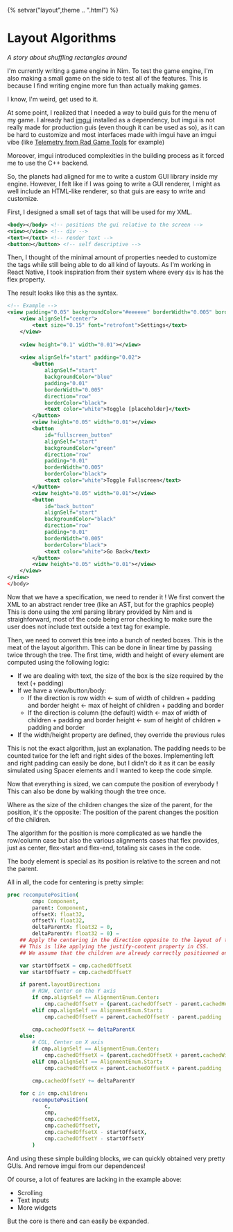 {%
setvar("layout",theme .. ".html")
%}
# Layout Algorithms
*A story about shuffling rectangles around*

I'm currently writing a game engine in Nim.
To test the game engine, I'm also making a small game on the side to test all of the features.
This is because I find writing engine more fun than actually making games.

I know, I'm weird, get used to it.

At some point, I realized that I needed a way to build guis for the menu of my game.
I already had [imgui](https://github.com/ocornut/imgui) installed as a dependency, but imgui is not really made for
production guis (even though it can be used as so), as it can be hard to customize and
most interfaces made with imgui have an imgui vibe (like [Telemetry from Rad Game Tools](http://www.radgametools.com/telemetry.htm) for example)

Moreover, imgui introduced complexities in the building process as it forced me to use the C++ backend.

So, the planets had aligned for me to write a custom GUI library inside my engine.
However, I felt like if I was going to write a GUI renderer, I might as well include an HTML-like renderer,
so that guis are easy to write and customize.

First, I designed a small set of tags that will be used for my XML.

```xml
<body></body> <!-- positions the gui relative to the screen -->
<view></view> <!-- div -->
<text></text> <!-- render text -->
<button></button> <!-- self descriptive -->
```

Then, I thought of the minimal amount of properties needed to customize the tags while still being able to do all
kind of layouts.
As I'm working in React Native, I took inspiration from their system where every `div` is has the flex property.

The result looks like this as the syntax.

```xml
<!-- Example -->
<view padding="0.05" backgroundColor="#eeeeee" borderWidth="0.005" borderColor="black">
	<view alignSelf="center">
		<text size="0.15" font="retrofont">Settings</text>
	</view>
	
	<view height="0.1" width="0.01"></view>	
	
	<view alignSelf="start" padding="0.02">
		<button
			alignSelf="start"
			backgroundColor="blue"
			padding="0.01"
			borderWidth="0.005"
			direction="row"
			borderColor="black">
			<text color="white">Toggle [placeholder]</text>
		</button>
		<view height="0.05" width="0.01"></view>
		<button 
			id="fullscreen_button"
			alignSelf="start"
			backgroundColor="green"
			direction="row"
			padding="0.01"
			borderWidth="0.005"
			borderColor="black">
			<text color="white">Toggle Fullscreen</text>
		</button>
		<view height="0.05" width="0.01"></view>
		<button
			id="back_button"
			alignSelf="start"
			backgroundColor="black"
			direction="row"
			padding="0.01"
			borderWidth="0.005"
			borderColor="black">
			<text color="white">Go Back</text>
		</button>
		<view height="0.05" width="0.01"></view>
	</view>
</view>
</body>

```

Now that we have a specification, we need to render it !
We first convert the XML to an abstract render tree (like an AST, but for the graphics people)
This is done using the xml parsing library provided by Nim and is straighforward, most of the code
being error checking to make sure the user does not include text outside a text tag for example.

Then, we need to convert this tree into a bunch of nested boxes. This is the meat of the layout algorithm.
This can be done in linear time by passing twice through the tree.
The first time, width and height of every element are computed using the following logic:

- If we are dealing with text, the size of the box is the size required by the text (+ padding)
- If we have a view/button/body:
	- If the direction is row
		width <- sum of width of children + padding and border
		height <- max of height of children + padding and border
	- If the direction is column (the default)
		width <- max of width of children + padding and border
		height <- sum of height of children + padding and border
- If the width/height property are defined, they override the previous rules

This is not the exact algorithm, just an explanation. The padding needs to be counted twice for the left and right sides of the boxes.
Implementing left and right padding can easily be done, but I didn't do it as it can be easily simulated using Spacer elements
and I wanted to keep the code simple.

Now that everything is sized, we can compute the position of everybody !
This can also be done by walking though the tree once.

Where as the size of the children changes the size of the parent, for the position, it's the opposite:
The position of the parent changes the position of the children.

The algorithm for the position is more complicated as we handle the row/column case but also the various alignments
cases that flex provides, just as center, flex-start and flex-end, totaling six cases in the code.

The body element is special as its position is relative to the screen and not the parent.

All in all, the code for centering is pretty simple:

```nim
proc recomputePosition(
        cmp: Component,
        parent: Component,
        offsetX: float32,
        offsetY: float32,
        deltaParentX: float32 = 0,
        deltaParentY: float32 = 0) =
    ## Apply the centering in the direction opposite to the layout of the parent
    ## This is like applying the justify-content property in CSS.
    ## We assume that the children are already correctly positionned on the other axis.

    var startOffsetX = cmp.cachedOffsetX
    var startOffsetY = cmp.cachedOffsetY

    if parent.layoutDirection:
        # ROW, Center on the Y axis
        if cmp.alignSelf == AlignmentEnum.Center:
            cmp.cachedOffsetY = (parent.cachedOffsetY - parent.cachedHeight / 2 + cmp.cachedHeight / 2)
        elif cmp.alignSelf == AlignmentEnum.Start:
            cmp.cachedOffsetY = parent.cachedOffsetY - parent.padding

        cmp.cachedOffsetX += deltaParentX 
    else:
        # COL, Center on X axis
        if cmp.alignSelf == AlignmentEnum.Center:
            cmp.cachedOffsetX = (parent.cachedOffsetX + parent.cachedWidth / 2 - cmp.cachedWidth / 2)
        elif cmp.alignSelf == AlignmentEnum.Start:
            cmp.cachedOffsetX = parent.cachedOffsetX + parent.padding

        cmp.cachedOffsetY += deltaParentY

    for c in cmp.children:
        recomputePosition(
            c,
            cmp,
            cmp.cachedOffsetX,
            cmp.cachedOffsetY,
            cmp.cachedOffsetX - startOffsetX,
            cmp.cachedOffsetY - startOffsetY
        )
```

And using these simple building blocks, we can quickly obtained very pretty GUIs.
And remove imgui from our dependences!

Of course, a lot of features are lacking in the example above:
- Scrolling
- Text inputs
- More widgets

But the core is there and can easily be expanded.